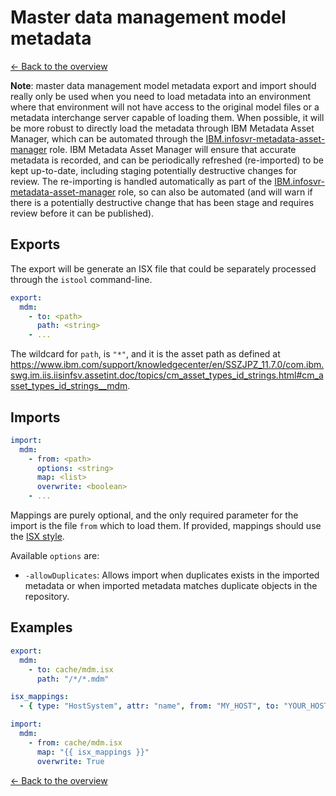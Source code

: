 # Master data management model metadata

[<- Back to the overview](../README.md)

**Note**: master data management model metadata export and import should really only be used when you need to load metadata into an environment where that environment will not have access to the original model files or a metadata interchange server capable of loading them.  When possible, it will be more robust to directly load the metadata through IBM Metadata Asset Manager, which can be automated through the [IBM.infosvr-metadata-asset-manager](https://galaxy.ansible.com/IBM/infosvr-metadata-asset-manager) role.  IBM Metadata Asset Manager will ensure that accurate metadata is recorded, and can be periodically refreshed (re-imported) to be kept up-to-date, including staging potentially destructive changes for review.  The re-importing is handled automatically as part of the [IBM.infosvr-metadata-asset-manager](https://galaxy.ansible.com/IBM/infosvr-metadata-asset-manager) role, so can also be automated (and will warn if there is a potentially destructive change that has been stage and requires review before it can be published).

## Exports

The export will be generate an ISX file that could be separately processed through the `istool` command-line.

```yml
export:
  mdm:
    - to: <path>
      path: <string>
    - ...
```

The wildcard for `path`, is `"*"`, and it is the asset path as defined at https://www.ibm.com/support/knowledgecenter/en/SSZJPZ_11.7.0/com.ibm.swg.im.iis.iisinfsv.assetint.doc/topics/cm_asset_types_id_strings.html#cm_asset_types_id_strings__mdm.

## Imports

```yml
import:
  mdm:
    - from: <path>
      options: <string>
      map: <list>
      overwrite: <boolean>
    - ...
```

Mappings are purely optional, and the only required parameter for the import is the file `from` which to load them. If provided, mappings should use the [ISX style](mappings.md#isx-style).

Available `options` are:

- `-allowDuplicates`: Allows import when duplicates exists in the imported metadata or when imported metadata matches duplicate objects in the repository.

## Examples

```yml
export:
  mdm:
    - to: cache/mdm.isx
      path: "/*/*.mdm"

isx_mappings:
  - { type: "HostSystem", attr: "name", from: "MY_HOST", to: "YOUR_HOST" }

import:
  mdm:
    - from: cache/mdm.isx
      map: "{{ isx_mappings }}"
      overwrite: True
```

[<- Back to the overview](../README.md)
